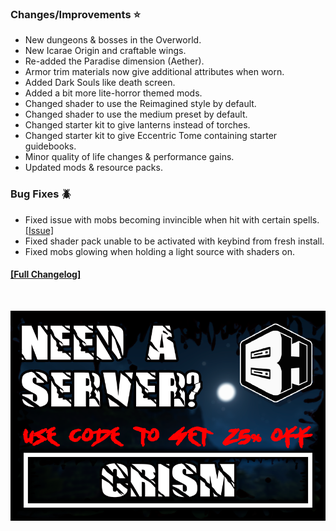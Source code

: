




### Changes/Improvements ⭐

- New dungeons & bosses in the Overworld.
- New Icarae Origin and craftable wings.
- Re-added the Paradise dimension (Aether).
- Armor trim materials now give additional attributes when worn.
- Added Dark Souls like death screen.
- Added a bit more lite-horror themed mods.
- Changed shader to use the Reimagined style by default.
- Changed shader to use the medium preset by default.
- Changed starter kit to give lanterns instead of torches.
- Changed starter kit to give Eccentric Tome containing starter guidebooks.
- Minor quality of life changes & performance gains.
- Updated mods & resource packs.

### Bug Fixes 🪲

- Fixed issue with mobs becoming invincible when hit with certain spells. [[Issue]](https://github.com/Sweenus/SimplySkills/issues/105)
- Fixed shader pack unable to be activated with keybind from fresh install.
- Fixed mobs glowing when holding a light source with shaders on.

#### **[[Full Changelog]](https://wiki.crismpack.net/modpacks/insomniahardcore/changelog/1.20.1#v2.2.0)**

<br>

[![BisectHosting Banner](https://raw.githubusercontent.com/CrismPack/CDN/refs/heads/main/desc/insomnia/bhbanner.png)](https://bisecthosting.com/CRISM)